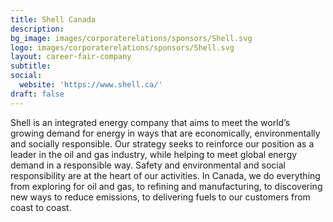 ```yaml
---
title: Shell Canada
description: 
bg_image: images/corporaterelations/sponsors/Shell.svg
logo: images/corporaterelations/sponsors/Shell.svg
layout: career-fair-company
subtitle: 
social:
  website: 'https://www.shell.ca/'
draft: false
---
```

Shell is an integrated energy company that aims to meet the world’s growing demand for energy in ways that are economically, environmentally and socially responsible. Our strategy seeks to reinforce our position as a leader in the oil and gas industry, while helping to meet global energy demand in a responsible way. Safety and environmental and social responsibility are at the heart of our activities. In Canada, we do everything from exploring for oil and gas, to refining and manufacturing, to discovering new ways to reduce emissions, to delivering fuels to our customers from coast to coast.
